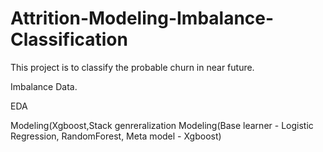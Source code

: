 # Attrition-Modeling-Imbalance-Classification
This project is to classify the probable churn in near future.

Imbalance Data. 

EDA 

Modeling(Xgboost,Stack genreralization Modeling(Base learner - Logistic Regression, RandomForest, Meta model - Xgboost) 
